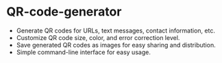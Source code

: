 # QR-code-generator


* Generate QR codes for URLs, text messages, contact information, etc.
* Customize QR code size, color, and error correction level.
* Save generated QR codes as images for easy sharing and distribution.
* Simple command-line interface for easy usage.
